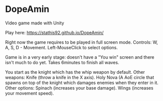 # DopeAmin
Video game made with Unity

Play here: https://stathis92.github.io/DopeAmin/

Right now the game requires to be played in full screen mode.
Controls: W, A, S, D - Movement. Left-MouseClick to select options.

Game is in a very early stage: doesn't have a "You win" screen and there isn't much to do yet. Takes 6minutes to finish all waves.

You start as the knight which has the whip weapon by default.
Other weapons: 
Knife (throw a knife in the X axis). 
Holy Nova (A AoE circle that spawns on top of the knight which damages enemies when they enter in it.
Other options: 
Spinach (increases your base damage).
Wings (increases your movement speed).
